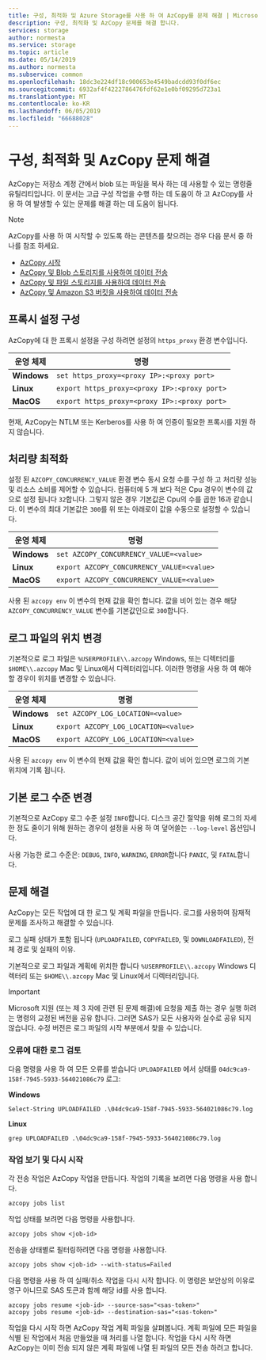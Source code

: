 ```yaml
---
title: 구성, 최적화 및 Azure Storage를 사용 하 여 AzCopy를 문제 해결 | Microsoft Docs
description: 구성, 최적화 및 AzCopy 문제를 해결 합니다.
services: storage
author: normesta
ms.service: storage
ms.topic: article
ms.date: 05/14/2019
ms.author: normesta
ms.subservice: common
ms.openlocfilehash: 18dc3e224df18c900653e4549badcdd93f0df6ec
ms.sourcegitcommit: 6932af4f4222786476fdf62e1e0bf09295d723a1
ms.translationtype: MT
ms.contentlocale: ko-KR
ms.lasthandoff: 06/05/2019
ms.locfileid: "66688028"
---
```

# <a name="configure-optimize-and-troubleshoot-azcopy"></a>구성, 최적화 및 AzCopy 문제 해결

AzCopy는 저장소 계정 간에서 blob 또는 파일을 복사 하는 데 사용할 수 있는 명령줄 유틸리티입니다. 이 문서는 고급 구성 작업을 수행 하는 데 도움이 하 고 AzCopy를 사용 하 여 발생할 수 있는 문제를 해결 하는 데 도움이 됩니다.

> [!NOTE]
> AzCopy를 사용 하 여 시작할 수 있도록 하는 콘텐츠를 찾으려는 경우 다음 문서 중 하나를 참조 하세요.
> - [AzCopy 시작](storage-use-azcopy-v10.md)
> - [AzCopy 및 Blob 스토리지를 사용하여 데이터 전송](storage-use-azcopy-blobs.md)
> - [AzCopy 및 파일 스토리지를 사용하여 데이터 전송](storage-use-azcopy-files.md)
> - [AzCopy 및 Amazon S3 버킷을 사용하여 데이터 전송](storage-use-azcopy-s3.md)

## <a name="configure-proxy-settings"></a>프록시 설정 구성

AzCopy에 대 한 프록시 설정을 구성 하려면 설정의 `https_proxy` 환경 변수입니다.

| 운영 체제 | 명령  |
|--------|-----------|
| **Windows** | `set https_proxy=<proxy IP>:<proxy port>` |
| **Linux** | `export https_proxy=<proxy IP>:<proxy port>` |
| **MacOS** | `export https_proxy=<proxy IP>:<proxy port>` |

현재, AzCopy는 NTLM 또는 Kerberos를 사용 하 여 인증이 필요한 프록시를 지원 하지 않습니다.

## <a name="optimize-throughput"></a>처리량 최적화

설정 된 `AZCOPY_CONCURRENCY_VALUE` 환경 변수 동시 요청 수를 구성 하 고 처리량 성능 및 리소스 소비를 제어할 수 있습니다. 컴퓨터에 5 개 보다 적은 Cpu 경우이 변수의 값으로 설정 됩니다 `32`합니다. 그렇지 않은 경우 기본값은 Cpu의 수를 곱한 16과 같습니다. 이 변수의 최대 기본값은 `300`를 위 또는 아래로이 값을 수동으로 설정할 수 있습니다.

| 운영 체제 | 명령  |
|--------|-----------|
| **Windows** | `set AZCOPY_CONCURRENCY_VALUE=<value>` |
| **Linux** | `export AZCOPY_CONCURRENCY_VALUE=<value>` |
| **MacOS** | `export AZCOPY_CONCURRENCY_VALUE=<value>` |

사용 된 `azcopy env` 이 변수의 현재 값을 확인 합니다.  값을 비어 있는 경우 해당 `AZCOPY_CONCURRENCY_VALUE` 변수를 기본값인으로 `300`합니다.

## <a name="change-the-location-of-the-log-files"></a>로그 파일의 위치 변경

기본적으로 로그 파일은 `%USERPROFILE\\.azcopy` Windows, 또는 디렉터리를 `$HOME\\.azcopy` Mac 및 Linux에서 디렉터리입니다. 이러한 명령을 사용 하 여 해야 할 경우이 위치를 변경할 수 있습니다.

| 운영 체제 | 명령  |
|--------|-----------|
| **Windows** | `set AZCOPY_LOG_LOCATION=<value>` |
| **Linux** | `export AZCOPY_LOG_LOCATION=<value>` |
| **MacOS** | `export AZCOPY_LOG_LOCATION=<value>` |

사용 된 `azcopy env` 이 변수의 현재 값을 확인 합니다. 값이 비어 있으면 로그의 기본 위치에 기록 됩니다.

## <a name="change-the-default-log-level"></a>기본 로그 수준 변경

기본적으로 AzCopy 로그 수준 설정 `INFO`합니다. 디스크 공간 절약을 위해 로그의 자세한 정도 줄이기 위해 원하는 경우이 설정을 사용 하 여 덮어쓸는 ``--log-level`` 옵션입니다. 

사용 가능한 로그 수준은: `DEBUG`, `INFO`, `WARNING`, `ERROR`합니다 `PANIC`, 및 `FATAL`합니다.

## <a name="troubleshoot-issues"></a>문제 해결

AzCopy는 모든 작업에 대 한 로그 및 계획 파일을 만듭니다. 로그를 사용하여 잠재적 문제를 조사하고 해결할 수 있습니다. 

로그 실패 상태가 포함 됩니다 (`UPLOADFAILED`, `COPYFAILED`, 및 `DOWNLOADFAILED`), 전체 경로 및 실패의 이유.

기본적으로 로그 파일과 계획에 위치한 합니다 `%USERPROFILE\\.azcopy` Windows 디렉터리 또는 `$HOME\\.azcopy` Mac 및 Linux에서 디렉터리입니다.

> [!IMPORTANT]
> Microsoft 지원 (또는 제 3 자에 관련 된 문제 해결)에 요청을 제출 하는 경우 실행 하려는 명령의 교정된 버전을 공유 합니다. 그러면 SAS가 모든 사용자와 실수로 공유 되지 않습니다. 수정 버전은 로그 파일의 시작 부분에서 찾을 수 있습니다.

### <a name="review-the-logs-for-errors"></a>오류에 대한 로그 검토

다음 명령을 사용 하 여 모든 오류를 받습니다 `UPLOADFAILED` 에서 상태를 `04dc9ca9-158f-7945-5933-564021086c79` 로그:

**Windows**

```
Select-String UPLOADFAILED .\04dc9ca9-158f-7945-5933-564021086c79.log
```

**Linux**

```
grep UPLOADFAILED .\04dc9ca9-158f-7945-5933-564021086c79.log
```

### <a name="view-and-resume-jobs"></a>작업 보기 및 다시 시작

각 전송 작업은 AzCopy 작업을 만듭니다. 작업의 기록을 보려면 다음 명령을 사용 합니다.

```
azcopy jobs list
```

작업 상태를 보려면 다음 명령을 사용합니다.

```
azcopy jobs show <job-id>
```

전송을 상태별로 필터링하려면 다음 명령을 사용합니다.

```
azcopy jobs show <job-id> --with-status=Failed
```

다음 명령을 사용 하 여 실패/취소 작업을 다시 시작 합니다. 이 명령은 보안상의 이유로 영구 아니므로 SAS 토큰과 함께 해당 id를 사용 합니다.

```
azcopy jobs resume <job-id> --source-sas="<sas-token>"
azcopy jobs resume <job-id> --destination-sas="<sas-token>"
```

작업을 다시 시작 하면 AzCopy 작업 계획 파일을 살펴봅니다. 계획 파일에 모든 파일을 식별 된 작업에서 처음 만들었을 때 처리를 나열 합니다. 작업을 다시 시작 하면 AzCopy는 이미 전송 되지 않은 계획 파일에 나열 된 파일의 모든 전송 하려고 합니다.